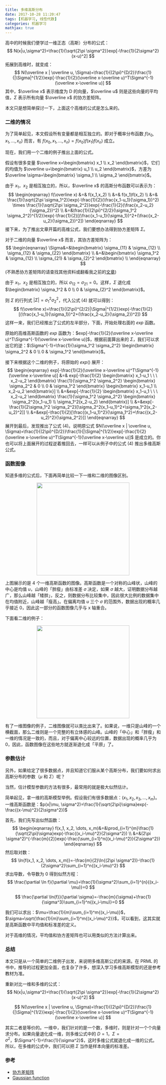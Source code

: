 ```yaml
---
title: 多维高斯分布
date: 2017-10-28 11:20:47
tags: [机器学习, 线性代数]
categories: 机器学习
mathjax: true
---
```


高中的时候我们便学过一维正态（高斯）分布的公式：
$$
N(x|u,\sigma^2)=\frac{1}{\sqrt{2\pi \sigma^2}}exp[-\frac{1}{2\sigma^2}(x-u)^2]
$$
拓展到高维时，就变成：
$$
N(\overline x | \overline u, \Sigma)=\frac{1}{(2\pi)^{D/2}}\frac{1}{|\Sigma|^{1/2}}exp[-\frac{1}{2}(\overline x-\overline u)^T\Sigma^{-1}(\overline x-\overline u)]
$$
其中，$\overline x$ 表示维度为 D 的向量，$\overline u$ 则是这些向量的平均值，$\Sigma$ 表示所有向量 $\overline x$ 的协方差矩阵。

本文只是想简单探讨一下，上面这个高维的公式是怎么来的。

<!--more-->

### 二维的情况

为了简单起见，本文假设所有变量都是相互独立的。即对于概率分布函数 $f(x_0,x_1,…,x_n)$ 而言，有 $f(x_0,x_1,…,x_n)=f(x_0)f(x_1)f(x_n)$ 成立。

现在，我们用一个二维的例子推出上面的公式。

假设有很多变量 $\overline x=\begin{bmatrix} x_1 \\ x_2 \end{bmatrix}$，它们的均值为 $\overline u=\begin{bmatrix} u_1 \\ u_2 \end{bmatrix}$，方差为 $\overline \sigma=\begin{bmatrix} \sigma_1 \\ \sigma_2 \end{bmatrix}$。

由于 $x_1$，$x_2$ 是相互独立的，所以，$\overline x$ 的高斯分布函数可以表示为：
$$
\begin{eqnarray}
f(\overline x) &=& f(x_1,x_2) \\
&=& f(x_1)f(x_2) \\
&=& \frac{1}{\sqrt{2\pi \sigma_1^2}}exp(-\frac{1}{2}(\frac{x_1-u_1}{\sigma_1})^2) \times \frac{1}{\sqrt{2\pi \sigma_2^2}}exp(-\frac{1}{2}(\frac{x_2-u_2}{\sigma_2})^2) \\
&=&\frac{1}{(2\pi)^{2/2}(\sigma_1^2 \sigma_2^2)^{1/2}}exp(-\frac{1}{2}[(\frac{x_1-u_1}{\sigma_1})^2+(\frac{x_2-u_2}{\sigma_2})^2])
\end{eqnarray}
$$
接下来，为了推出文章开篇的高维公式，我们要想办法得到协方差矩阵 $\Sigma$。

对于二维的向量 $\overline x$ 而言，其协方差矩阵为：
$$
\begin{eqnarray}
\Sigma&=&\begin{bmatrix}
\sigma_{11} & \sigma_{12} \\
\sigma_{12} & \sigma_{22}
\end{bmatrix} \\
&=&\begin{bmatrix}
\sigma_1^2 & \sigma_{12} \\
\sigma_{21} & \sigma_{2}^2
\end{bmatrix} \\
\end{eqnarray}
$$
(不熟悉协方差矩阵的请查找其他资料或翻看我之前的[文章](https://jermmy.github.io/2017/03/19/2017-3-19-covariance-matrix/))

由于 $x_1$，$x_2$ 是相互独立的，所以 $\sigma_{12}=\sigma_{21}=0$。这样，$\Sigma$ 退化成 $\begin{bmatrix} \sigma_1^2 & 0 \\ 0 & \sigma_{2}^2 \end{bmatrix}$。

则 $\Sigma$ 的行列式 $|\Sigma|=\sigma_1^2  \sigma_2^2$，代入公式 (4) 就可以得到：
$$
f(\overline x)=\frac{1}{(2\pi)^{2/2}|\Sigma|^{1/2}}exp(-\frac{1}{2}[(\frac{x_1-u_1}{\sigma_1})^2+(\frac{x_2-u_2}{\sigma_2})^2])
$$
这样一来，我们已经推出了公式的左半部分，下面，开始处理右面的 $exp$ 函数。

原始的高维高斯函数的 $exp$ 函数为：$exp[-\frac{1}{2}(\overline x-\overline u)^T\Sigma^{-1}(\overline x-\overline u)]$，根据前面算出来的 $\Sigma$，我们可以求出它的逆：$\Sigma^{-1}=\frac{1}{\sigma_1^2 \sigma_2^2} \begin{bmatrix} \sigma_2^2 & 0 \\ 0 & \sigma_1^2 \end{bmatrix}$。

接下来根据这个二维的例子，将原始的 $exp()$ 展开：
$$
\begin{eqnarray}
exp[-\frac{1}{2}(\overline x-\overline u)^T\Sigma^{-1}(\overline x-\overline u)] &=& exp[-\frac{1}{2} \begin{bmatrix} x_1-u_1  \ \ \  x_2-u_2 \end{bmatrix} \frac{1}{\sigma_1^2 \sigma_2^2} \begin{bmatrix} \sigma_2^2 & 0 \\ 0 & \sigma_1^2 \end{bmatrix}  \begin{bmatrix} x_1-u_1 \\  x_2-u_2 \end{bmatrix}] \\
&=&exp[-\frac{1}{2} \begin{bmatrix} x_1-u_1  \ \ \  x_2-u_2 \end{bmatrix} \frac{1}{\sigma_1^2 \sigma_2^2} \begin{bmatrix} \sigma_2^2(x_1-u_1) \\ \sigma_1^2(x_2-u_2) \end{bmatrix}] \\
&=&exp[-\frac{1}{2\sigma_1^2 \sigma_2^2}[\sigma_2^2(x_1-u_1)^2+\sigma_1^2(x_2-u_2)^2]] \\
&=&exp[-\frac{1}{2}[\frac{(x_1-u_1)^2}{\sigma_1^2}+\frac{(x_2-u_2)^2}{\sigma_2^2}]]
\end{eqnarray}
$$
展开到最后，发现推出了公式 (4)。说明原公式 $N(\overline x | \overline u, \Sigma)=\frac{1}{(2\pi)^{D/2}}\frac{1}{|\Sigma|^{1/2}}exp[-\frac{1}{2}(\overline x-\overline u)^T\Sigma^{-1}(\overline x-\overline u)]$ 是成立的。你也可以将上面展开的过程逆着推回去，一样可以从例子中的公式 (4) 推出多维高斯公式。

### 函数图像

知道多维的公式后，下面再简单比较一下一维和二维的图像区别。

<center>

<img src="/images/2017-10-28/360px-Normal_Distribution_PDF.png" width="300px" >

</center>

上图展示的是 4 个一维高斯函数的图像。高斯函数是一个对称的山峰状，山峰的中心是均值 $u$，山峰的「胖瘦」由标准差 $\sigma$ 决定，如果 $\sigma$ 越大，证明数据分布越广，那么山峰越「矮胖」，反之，则数据分布比较集中，因此很大比例的数据集中在均值附近，山峰越「瘦高」。在偏离均值 $u$ 三个 $\sigma$ 的范围外，数据出现的概率几乎接近 0，因此这一部分的函数图像几乎与 x 轴重合。

下面看二维的例子：

<center>

<img src="/images/2017-10-28/Gaussian_2d.png" width="300px">

</center>

有了一维图像的例子，二维图像就可以类比出来了。如果说，一维只是山峰的一个横截面，那么二维则是一个完整的有立体感的山峰。山峰的「中心」和「胖瘦」和一维的情况是一致的，而且，对于偏离中心较远的位置，数据出现的概率几乎为 0，因此，函数图像在这些地方就逐渐退化成「平原」了。

### 参数估计

另外，如果给定了很多数据点，并且知道它们服从某个高斯分布，我们要如何求出高斯分布的参数（$\mu$ 和 $\Sigma$）呢？

当然，估计模型参数的方法有很多，最常用的就是极大似然估计。

简单起见，拿一维的高斯模型举例。假设我们有很多数据点：$(x_1, x_2, x_3, \dots, x_m)$。一维高斯函数是：$p(x|\mu, \sigma^2)=\frac{1}{\sqrt{2\pi}\sigma}exp(-\frac{(x-\mu)^2}{2\sigma^2})$

首先，我们先写出似然函数：
$$
\begin{eqnarray}
f(x_1, x_2, \dots, x_m)&=&\prod_{i=1}^{m}\frac{1}{\sqrt{2\pi}\sigma}exp(-\frac{(x_i-\mu)^2}{2\sigma^2}) \\
&=&(2\pi \sigma^2)^{-\frac{m}{2}}exp(-\frac{\sum_{i=1}^n{(x_i-\mu)^2}}{2\sigma^2})
\end{eqnarray}
$$
然后取对数：
$$
\ln{f(x_1, x_2, \dots, x_m)}=-\frac{m}{2}\ln{(2\pi \sigma^2)}-\frac{1}{2\sigma^2}\sum_{i=1}^n{(x_i-\mu)^2}
$$
求出导数，令导数为 0 得到似然方程：
$$
\frac{\partial \ln f}{\partial \mu}=\frac{1}{\sigma^2}\sum_{i=1}^{n}{(x_i-\mu)}=0
$$

$$
\frac{\partial \ln{f}}{\partial \sigma}=-\frac{m}{\sigma}+\frac{1}{\sigma^3}\sum_{i=1}^n{(x_i-\mu)}=0
$$

我们可以求出：$\mu=\frac{1}{m}\sum_{i=1}^m{(x_i-\mu)}$，$\sigma=\sqrt{\frac{1}{m}\sum_{i=1}^m{(x_i-\mu)^2}}$，可以看到，这其实就是高斯函数中平均值和标准差的定义。

对于高维的情况，平均值和协方差矩阵也可以用类似的方法计算出来。

### 总结

本文只是从一个简单的二维例子出发，来说明多维高斯公式的来源。在 PRML 的书中，推导的过程更加全面，也复杂了许多，想深入学习多维高斯模型的还是参考教材为准。

重新对比一维和多维的公式：
$$
N(x|u,\sigma^2)=\frac{1}{\sqrt{2\pi \sigma^2}}exp[-\frac{1}{2\sigma^2}(x-u)^2]
$$

$$
N(\overline x | \overline u, \Sigma)=\frac{1}{(2\pi)^{D/2}}\frac{1}{|\Sigma|^{1/2}}exp[-\frac{1}{2}(\overline x-\overline u)^T\Sigma^{-1}(\overline x-\overline u)]
$$

其实二者是等价的。一维中，我们针对的是一个数，多维时，则是针对一个个向量求分布。如果向量退化成一维，则多维公式中的 $D=1$，$\Sigma=\sigma^2$，$\Sigma^{-1}=\frac{1}{\sigma^2}$，这时多维公式就退化成一维的公式。所以，在多维的公式中，我们可以把 $\Sigma$ 当作是样本向量的标准差。

### 参考

+ [协方差矩阵](https://jermmy.github.io/2017/03/19/2017-3-19-covariance-matrix/)
+ [Gaussian function](https://en.wikipedia.org/wiki/Gaussian_function)